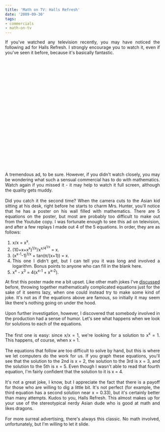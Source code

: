 ```yaml
---
title: 'Math on TV: Halls Refresh'
date: '2009-09-30'
tags:
- commercials
- math-on-tv
---
```


<div style="text-align: justify;">If you've watched any television recently, you may have noticed the following ad for Halls Refresh.  I strongly encourage you to watch it, even if you've seen it before, because it's basically fantastic.<br /><br /><center><object width="425" height="344"><param name="movie" value="http://www.youtube.com/v/Z6MNvg40x3g&amp;hl=en&amp;fs=1&amp;"><param name="allowFullScreen" value="true"><param name="allowscriptaccess" value="always"><embed src="http://www.youtube.com/v/Z6MNvg40x3g&amp;hl=en&amp;fs=1&amp;" type="application/x-shockwave-flash" allowscriptaccess="always" allowfullscreen="true" width="425" height="344"></embed></object></center><br />A tremendous ad, to be sure.  However, if you didn't watch closely, you may be wondering what such a sensual commercial has to do with mathematics.  Watch again if you missed it - it may help to watch it full screen, although the quality gets muddy.<br /><br />Did you catch it the second time?  When the camera cuts to the Asian kid sitting at his desk, right before he starts to charm Mrs. Hunter, you'll notice that he has a poster on his wall filled with mathematics.  There are 5 equations on the poster, but most are probably too difficult to make out from the Youtube copy.  I was fortunate enough to see this ad on television, and after a few replays I made out 4 of the 5 equations.  In order, they are as follows:<br /><ol><li>x/x = x<sup>x</sup>.</li><li>(10+x+x<sup>x</sup>)<sup>1/x</sup>/x<sup>x/4<sup>1/x</sup></sup> = x.</li><li>(x<sup>x-1</sup>-1)<sup>1/x</sup> + tan(π/(x+1)) = x.</li><li>This one I didn't get, but I can tell you it was long and involved a logarithm.  Bonus points to anyone who can fill in the blank here.<br /></li><li>x<sup>x</sup> - x<sup>3</sup> = 4(x<sup>x-1</sup> + x<sup>x-2</sup>).</li></ol>At first this poster made me a bit upset.  Like other math jokes I've <a href="http://www.mathgoespop.com/2009/09/comic-but-not-comical-mathematics.html">discussed</a> before, throwing together mathematically complicated equations just for the sake of it seems lazy, when one could instead try to make some kind of joke.  It's not as if the equations above are famous, so initially it may seem like there's nothing going on under the hood.<br /><br />Upon further investigation, however, I discovered that somebody involved in the production had a sense of humor.  Let's see what happens when we look for solutions to each of the equations.<br /><br />The first one is easy: since x/x = 1, we're looking for a solution to x<sup>x</sup> = 1.  This happens, of course, when x = 1.<br /><br />The equations that follow are too difficult to solve by hand, but this is where we let computers do the work for us.  If you graph these equations, you'll see that the solution to the 2nd is x = 2, the solution to the 3rd is x = 3, and the solution to the 5th is x = 5.  Even though I wasn't able to read that fourth equation, I'm fairly confident that the solution to it is x = 4.<br /><br />It's not a great joke, I know, but I appreciate the fact that there is a payoff for those who are willing to dig a little bit.  It's not perfect (for example, the third equation has a second solution near x = 0.33), but it's certainly better than many attempts.  Kudos to you, Halls Refresh.  This almost makes up for your use of the stereotypical nerdy Asian dude who is good at math and likes dragons.<br /><br />For more surreal advertising, there's always this classic.  No math involved, unfortunately, but I'm willing to let it slide.<br /></div><br /><center><object width="425" height="344"><param name="movie" value="http://www.youtube.com/v/XbFLhbJRt_E&amp;hl=en&amp;fs=1&amp;"><param name="allowFullScreen" value="true"><param name="allowscriptaccess" value="always"><embed src="http://www.youtube.com/v/XbFLhbJRt_E&amp;hl=en&amp;fs=1&amp;" type="application/x-shockwave-flash" allowscriptaccess="always" allowfullscreen="true" width="425" height="344"></embed></object></center>
